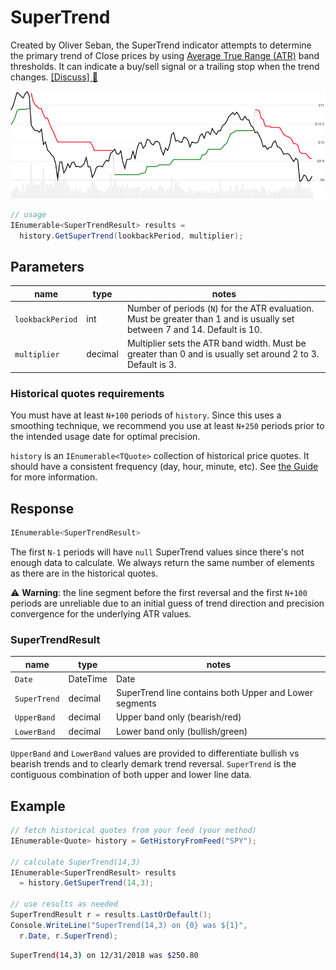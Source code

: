 ﻿# SuperTrend

Created by Oliver Seban, the SuperTrend indicator attempts to determine the primary trend of Close prices by using [Average True Range (ATR)](../Atr/README.md) band thresholds.
It can indicate a buy/sell signal or a trailing stop when the trend changes.
[[Discuss] :speech_balloon:](https://github.com/DaveSkender/Stock.Indicators/discussions/235 "Community discussion about this indicator")

![image](chart.png)

```csharp
// usage
IEnumerable<SuperTrendResult> results =
  history.GetSuperTrend(lookbackPeriod, multiplier);  
```

## Parameters

| name | type | notes
| -- |-- |--
| `lookbackPeriod` | int | Number of periods (`N`) for the ATR evaluation.  Must be greater than 1 and is usually set between 7 and 14.  Default is 10.
| `multiplier` | decimal | Multiplier sets the ATR band width.  Must be greater than 0 and is usually set around 2 to 3.  Default is 3.

### Historical quotes requirements

You must have at least `N+100` periods of `history`.  Since this uses a smoothing technique, we recommend you use at least `N+250` periods prior to the intended usage date for optimal precision.

`history` is an `IEnumerable<TQuote>` collection of historical price quotes.  It should have a consistent frequency (day, hour, minute, etc).  See [the Guide](../../docs/GUIDE.md) for more information.

## Response

```csharp
IEnumerable<SuperTrendResult>
```

The first `N-1` periods will have `null` SuperTrend values since there's not enough data to calculate.
We always return the same number of elements as there are in the historical quotes.

:warning: **Warning**: the line segment before the first reversal and the first `N+100` periods are unreliable due to an initial guess of trend direction and precision convergence for the underlying ATR values.

### SuperTrendResult

| name | type | notes
| -- |-- |--
| `Date` | DateTime | Date
| `SuperTrend` | decimal | SuperTrend line contains both Upper and Lower segments
| `UpperBand` | decimal | Upper band only (bearish/red)
| `LowerBand` | decimal | Lower band only (bullish/green)

`UpperBand` and `LowerBand` values are provided to differentiate bullish vs bearish trends and to clearly demark trend reversal.  `SuperTrend` is the contiguous combination of both upper and lower line data.

## Example

```csharp
// fetch historical quotes from your feed (your method)
IEnumerable<Quote> history = GetHistoryFromFeed("SPY");

// calculate SuperTrend(14,3)
IEnumerable<SuperTrendResult> results
  = history.GetSuperTrend(14,3);

// use results as needed
SuperTrendResult r = results.LastOrDefault();
Console.WriteLine("SuperTrend(14,3) on {0} was ${1}",
  r.Date, r.SuperTrend);
```

```bash
SuperTrend(14,3) on 12/31/2018 was $250.80
```
